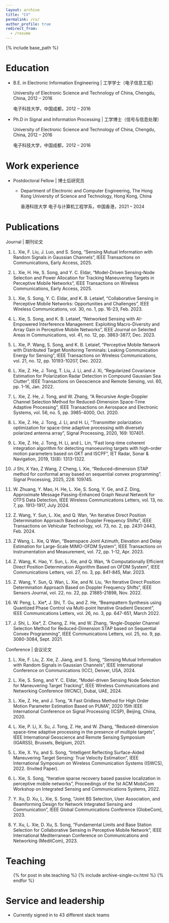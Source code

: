 ```yaml
---
layout: archive
title: "CV"
permalink: /cv/
author_profile: true
redirect_from:
  - /resume
---
```


{% include base_path %}

Education
======
* B.E. in Electronic Information Engineering | 工学学士（电子信息工程）

  University of Electronic Science and Technology of China, Chengdu, China, 2012 – 2016

  电子科技大学，中国成都，2012 – 2016

* Ph.D in Signal and Information Processing | 工学博士（信号与信息处理）

  University of Electronic Science and Technology of China, Chengdu, China, 2012 – 2016

  电子科技大学，中国成都，2012 – 2016

Work experience
======
* Postdoctoral Fellow | 博士后研究员
  * Department of Electronic and Computer Engineering, The Hong Kong University of Science and Technology, Hong Kong, China

    香港科技大学 电子与计算机工程学系，中国香港，2021 – 2024

Publications
======

Journal | 期刊论文

1. L. Xie, F. Liu, J. Luo, and S. Song, “Sensing Mutual Information with Random Signals in Gaussian Channels”, IEEE Transactions on Communications, Early Access, 2025. 

2. L. Xie, H. He, S. Song, and Y. C. Eldar, “Model-Driven Sensing-Node Selection and Power Allocation for Tracking Maneuvering Targets in Perceptive Mobile Networks”, IEEE Transactions on Wireless Communications, Early Access, 2025. 

3. L. Xie, S. Song, Y. C. Eldar, and K. B. Letaief, “Collaborative Sensing in Perceptive Mobile Networks: Opportunities and Challenges”, IEEE Wireless Communications, vol. 30, no. 1, pp. 16-23, Feb. 2023. 

4. L. Xie, S. Song, and K. B. Letaief, “Networked Sensing with AI-Empowered Interference Management: Exploiting Macro-Diversity and Array Gain in Perceptive Mobile Networks”, IEEE Journal on Selected Areas in Communications, vol. 41, no. 12, pp. 3863-3877, Dec. 2023. 

5. L. Xie, P. Wang, S. Song, and K. B. Letaief, “Perceptive Mobile Network with Distributed Target Monitoring Terminals: Leaking Communication Energy for Sensing”, IEEE Transactions on Wireless Communications, vol. 21, no. 12, pp. 10193-10207, Dec. 2022. 

6. L. Xie, Z. He, J. Tong, T. Liu, J. Li, and J. Xi, “Regularized Covariance Estimation for Polarization Radar Detection in Compound Gaussian Sea Clutter”, IEEE Transactions on Geoscience and Remote Sensing, vol. 60, pp. 1-16, Jan. 2022. 

7. L. Xie, Z. He, J. Tong, and W. Zhang, “A Recursive Angle-Doppler Channel Selection Method for Reduced-Dimension Space-Time Adaptive Processing”, IEEE Transactions on Aerospace and Electronic Systems, vol. 56, no. 5, pp. 3985-4000, Oct. 2020. 

8. L. Xie, Z. He, J. Tong, J. Li, and H. Li, “Transmitter polarization optimization for space-time adaptive processing with diversely polarized antenna array”, Signal Processing, 2020, 169: 107401. 

9. L. Xie, Z. He, J. Tong, H. Li, and L. Lin, “Fast long-time coherent integration algorithm for detecting manoeuvring targets with high-order motion parameters based on GKT and ISCPF”, IET Radar, Sonar & Navigation, 2019, 13(8): 1313-1322. 

10. J Shi, X Yao, Z Wang, Z Cheng, L Xie, “Reduced-dimension STAP method for conformal array based on sequential convex programming”. Signal Processing, 2025, 228: 109745.

11. W. Zhuang, Y. Mao, H. He, L. Xie, S. Song, Y. Ge, and Z. Ding, Approximate Message Passing-Enhanced Graph Neural Network for OTFS Data Detection, IEEE Wireless Communications Letters, vol. 13, no. 7, pp. 1913-1917, July 2024.

12. Z. Wang, Y. Sun, L. Xie, and Q. Wan, “An Iterative Direct Position Determination Approach Based on Doppler Frequency Shifts”, IEEE Transactions on Vehicular Technology, vol. 73, no. 2, pp. 2431-2443, Feb. 2024.

13. Z Wang, L. Xie, Q Wan, “Beamspace Joint Azimuth, Elevation and Delay Estimation for Large-Scale MIMO-OFDM System’’, IEEE Transactions on Instrumentation and Measurement, vol. 72, pp. 1-12, Apr. 2023. 

14. Z. Wang, K. Hao, Y. Sun, L. Xie, and Q. Wan, “A Computationally Efficient Direct Position Determination Algorithm Based on OFDM System”, IEEE Communications Letters, vol. 27, no. 3, pp. 841-845, Mar. 2023. 

15. Z. Wang, Y. Sun, Q. Wan, L. Xie, and N. Liu, “An Iterative Direct Position Determination Approach Based on Doppler Frequency Shifts”, IEEE Sensors Journal, vol. 22, no. 22, pp. 21885-21898, Nov. 2022. 

16. W. Peng, L. Xie*, J. Shi, T. Gu, and Z. He, “Beampattern Synthesis using Quantized Phase Control via Multi-point Iterative Gradient Descent”, IEEE Communications Letters, vol. 26, no. 3, pp. 647-651, March 2022.

17. J. Shi, L. Xie*, Z. Cheng, Z. He, and W. Zhang, “Angle-Doppler Channel Selection Method for Reduced-Dimension STAP based on Sequential Convex Programming”, IEEE Communications Letters, vol. 25, no. 9, pp. 3080-3084, Sept. 2021.

Conference | 会议论文

1. L. Xie, F. Liu, Z. Xie, Z. Jiang, and S. Song, “Sensing Mutual Information with Random Signals in Gaussian Channels”, IEEE International Conference on Communications (ICC), Denver, USA, 2024.

2. L. Xie, S. Song, and Y. C. Eldar, “Model-driven Sensing Node Selection for Maneuvering Target Tracking”, IEEE Wireless Communications and Networking Conference (WCNC), Dubai, UAE, 2024.

3. L. Xie, Z. He, and J. Tong, “A Fast Gridless Method for High Order Motion Parameter Estimation Based on PUMA”, 2020 15th IEEE International Conference on Signal Processing (ICSP), Beijing, China, 2020.

4. L. Xie, P. Li, X. Su, J. Tong, Z. He, and W. Zhang, “Reduced-dimension space-time adaptive processing in the presence of multiple targets”, IEEE International Geoscience and Remote Sensing Symposium (IGARSS), Brussels, Belgium, 2021.

5. L. Xie, X. Yu, and S. Song, “Intelligent Reflecting Surface-Aided Maneuvering Target Sensing: True Velocity Estimation”, IEEE International Symposium on Wireless Communication Systems (ISWCS), 2022. (Invited Paper).

6. L. Xie, S. Song, “Iterative sparse recovery based passive localization in perceptive mobile networks”, Proceedings of the 1st ACM MobiCom Workshop on Integrated Sensing and Communications Systems, 2022.

7. Y. Xu, D. Xu, L. Xie, S. Song, “Joint BS Selection, User Association, and Beamforming Design for Network Integrated Sensing and Communication”, IEEE Global Communications Conference (GlobeCom), 2023.

8. Y. Xu, L. Xie, D. Xu, S. Song, “Fundamental Limits and Base Station Selection for Collaborative Sensing in Perceptive Mobile Network”, IEEE International Mediterranean Conference on Communications and Networking (MeditCom), 2023.

  
Teaching
======
  <ul>{% for post in site.teaching %}
    {% include archive-single-cv.html %}
  {% endfor %}</ul>

Service and leadership
======
* Currently signed in to 43 different slack teams
